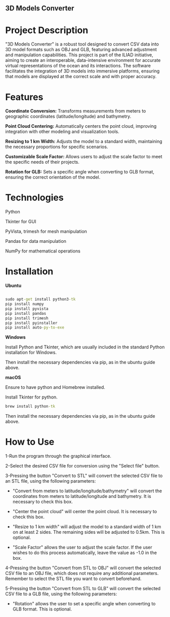 ## 3D Models Converter
# Project Description

"3D Models Converter" is a robust tool designed to convert CSV data into 3D model formats such as OBJ and GLB, featuring advanced adjustment and manipulation capabilities. This project is part of the ILIAD initiative, aiming to create an interoperable, data-intensive environment for accurate virtual representations of the ocean and its interactions. The software facilitates the integration of 3D models into immersive platforms, ensuring that models are displayed at the correct scale and with proper accuracy.
# Features

__Coordinate Conversion:__ Transforms measurements from meters to geographic coordinates (latitude/longitude) and bathymetry.

__Point Cloud Centering:__ Automatically centers the point cloud, improving integration with other modeling and visualization tools.

__Resizing to 1 km Width:__ Adjusts the model to a standard width, maintaining the necessary proportions for specific scenarios.

__Customizable Scale Factor:__ Allows users to adjust the scale factor to meet the specific needs of their projects.

__Rotation for GLB:__ Sets a specific angle when converting to GLB format, ensuring the correct orientation of the model.

# Technologies

Python

Tkinter for GUI

PyVista, trimesh for mesh manipulation

Pandas for data manipulation

NumPy for mathematical operations

# Installation
__Ubuntu__

```cmd

sudo apt-get install python3-tk
pip install numpy
pip install pyvista
pip install pandas
pip install trimesh
pip install pyinstaller
pip install auto-py-to-exe
```



__Windows__

Install Python and Tkinter, which are usually included in the standard Python installation for Windows. 

Then install the necessary dependencies via pip, as in the ubuntu guide above.



__macOS__

Ensure to have python and Homebrew installed.

Install Tkinter for python.
```cmd
brew install python-tk

```
Then install the necessary dependencies via pip, as in the ubuntu guide above.


# How to Use

1-Run the program through the graphical interface.

2-Select the desired CSV file for conversion using the "Select file" button.

3-Pressing the button "Convert to STL" will convert the selected CSV file to an STL file, using the following parameters:
 
 - "Convert from meters to latitude/longitude/bathymetry" will convert the coordinates from meters to latitude/longitude and bathymetry. It is necessary to check this box.

 - "Center the point cloud" will center the point cloud. It is necessary to check this box.

 - "Resize to 1 km width" will adjust the model to a standard width of 1 km on at least 2 sides. The remaining sides will be adjusted to 0.5km.  This is optional.

 - "Scale Factor" allows the user to adjust the scale factor. If the user wishes to do this process automatically, leave the value as -1.0 in the box.

4-Pressing the button "Convert from STL to OBJ" will convert the selected CSV file to an OBJ file, which does not require any additional parameters. Remember to select the STL file you want to convert beforehand.

5-Pressing the button "Convert from STL to GLB" will convert the selected CSV file to a GLB file, using the following parameters:

 - "Rotation" allows the user to set a specific angle when converting to GLB format. This is optional.


